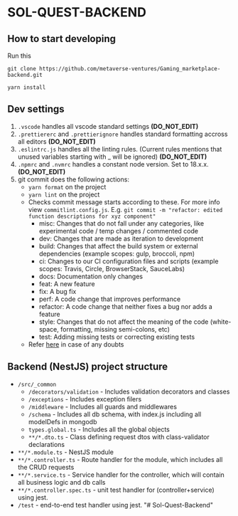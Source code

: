#     SOL-QUEST-BACKEND

## How to start developing

Run this

`git clone https://github.com/metaverse-ventures/Gaming_marketplace-backend.git`

`yarn install`

## Dev settings

1. `.vscode` handles all vscode standard settings **(DO_NOT_EDIT)**
2. `.prettiererc` and `.prettierignore` handles standard formatting accross all editors **(DO_NOT_EDIT)**
3. `.eslintrc.js` handles all the linting rules. (Current rules mentions that unused variables starting with \_ will be ignored) **(DO_NOT_EDIT)**
4. `.npmrc` and `.nvmrc` handles a constant node version. Set to 18.x.x. **(DO_NOT_EDIT)**
5. git commit does the following actions:
    - `yarn format` on the project
    - `yarn lint` on the project
    - Checks commit message starts according to these. For more info view `commitlint.config.js`. E.g. `git commit -m "refactor: edited function descriptions for xyz component"`
        - misc: Changes that do not fall under any categories, like experimental code / temp changes / commented code
        - dev: Changes that are made as iteration to development
        - build: Changes that affect the build system or external dependencies (example scopes: gulp, broccoli, npm)
        - ci: Changes to our CI configuration files and scripts (example scopes: Travis, Circle, BrowserStack, SauceLabs)
        - docs: Documentation only changes
        - feat: A new feature
        - fix: A bug fix
        - perf: A code change that improves performance
        - refactor: A code change that neither fixes a bug nor adds a feature
        - style: Changes that do not affect the meaning of the code (white-space, formatting, missing semi-colons, etc)
        - test: Adding missing tests or correcting existing tests
    - Refer [here](https://github.com/conventional-changelog/commitlint/tree/master/@commitlint/config-conventional) in case of any doubts

## Backend (NestJS) project structure

-   `/src/_common`
    -   `/decorators/validation` - Includes validation decorators and classes
    -   `/exceptions` - Includes exception filers
    -   `/middleware` - Includes all guards and middlewares
    -   `/schema` - Includes all db schema, with index.js including all modelDefs in mongodb
    -   `types.global.ts` - Includes all the global objects
    -   `**/*.dto.ts` - Class defining request dtos with class-validator declarations
-   `**/*.module.ts` - NestJS module
-   `**/*.controller.ts` - Route handler for the module, which includes all the CRUD requests
-   `**/*.service.ts` - Service handler for the controller, which will contain all business logic and db calls
-   `**/*.controller.spec.ts` - unit test handler for (controller+service) using jest.
-   `/test` - end-to-end test handler using jest.
"# Sol-Quest-Backend" 
